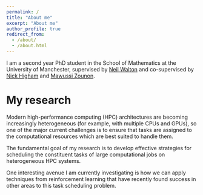 ```yaml
---
permalink: /
title: "About me"
excerpt: "About me"
author_profile: true
redirect_from: 
  - /about/
  - /about.html
---
```


I am a second year PhD student in the School of Mathematics at the University of Manchester, supervised by [Neil Walton](https://sites.google.com/site/neilwaltonswebsite/home) and co-supervised by [Nick Higham](http://www.maths.manchester.ac.uk/~higham/) and [Mawussi Zounon](https://mawussi.github.io/). 

My research
======

Modern high-performance computing (HPC) architectures are becoming increasingly heterogeneous (for example, with multiple CPUs and GPUs), so one of the major current challenges is to ensure that tasks are assigned to the computational resources which are best suited to handle them. 

The fundamental goal of my research is to develop effective strategies for scheduling the constituent tasks of large computational jobs on heterogeneous HPC systems.  

One interesting avenue I am currently investigating is how we can apply techniques from reinforcement learning that have recently found success in other areas to this task scheduling problem. 
